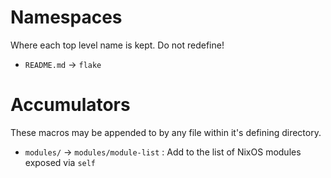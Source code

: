 # Namespaces
Where each top level name is kept. Do not redefine!
- `README.md` -> `flake`

# Accumulators
These macros may be appended to by any file within it's defining directory.
- `modules/` -> `modules/module-list` : Add to the list of NixOS modules exposed via `self`
